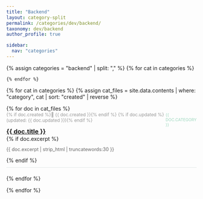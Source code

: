 ```yaml
---
title: "Backend"
layout: category-split
permalink: /categories/dev/backend/
taxonomy: dev/backend
author_profile: true

sidebar:
  nav: "categories"
---
```



<div id="normal-content">
  <div class="category-tabs">
    {% assign categories = "backend" | split: "," %}
    {% for cat in categories %}

    {% endfor %}
  </div>

  {% for cat in categories %}
    {% assign cat_files = site.data.contents | where: "category", cat | sort: "created" | reverse %}
    <div class="category-section {% if forloop.first %}active{% endif %}" data-category="{{ cat }}">
      <ul class="posts-list" style="list-style:none; padding:0;">
        {% for doc in cat_files %}
          <li style="margin-bottom:20px; padding-bottom:10px; border-bottom:1px solid #dfe6e4;">
            <div style="display:flex; justify-content:space-between; align-items:baseline;">
              <span style="color:#999; font-size:0.85em;">
                {% if doc.created %}📅 {{ doc.created }}{% endif %}
                {% if doc.updated %} (updated: {{ doc.updated }}){% endif %}
              </span>
              <span style="color:#9bd6bd; font-size:0.75em; text-transform:uppercase;">{{ doc.category }}</span>
            </div>
            <h3 style="margin:1px 0;">
              <a href="#" data-content="{{ doc.path | relative_url }}">{{ doc.title }}</a>
            </h3>
            {% if doc.excerpt %}
              <p style="color:#666; font-size:0.9em;">{{ doc.excerpt | strip_html | truncatewords:30 }}</p>
            {% endif %}
          </li>
        {% endfor %}
      </ul>
    </div>
  {% endfor %}
</div>
